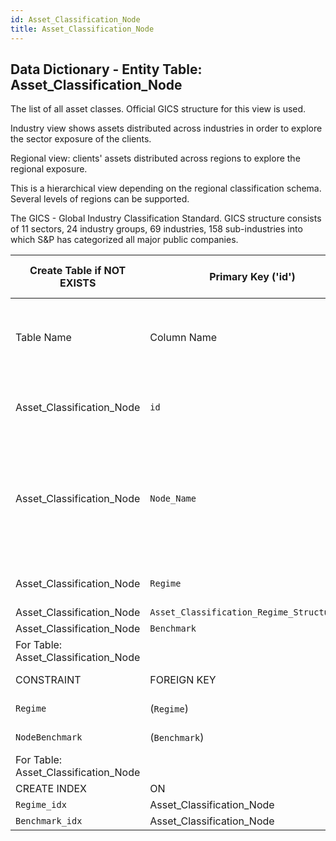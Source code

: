 ```yaml
---
id: Asset_Classification_Node
title: Asset_Classification_Node
---
```


## Data Dictionary - Entity Table: Asset_Classification_Node

The list of all asset classes. Official GICS structure for this view is used.

Industry view shows assets distributed across industries in order to explore the sector exposure of the clients. 

Regional view: clients' assets distributed across regions to explore the regional exposure. 

This is a hierarchical view depending on the regional classification schema. Several levels of regions can be supported.					

The GICS - Global Industry Classification Standard. GICS structure consists of 11 sectors, 24 industry groups, 69 industries, 158 sub-industries into which S&P has categorized all major public companies. 
 

| Create Table if NOT EXISTS| Primary Key ('id')|.|ENGINE = InnoDB|.|.|
|---|---|---|---|---|---|
|Table Name | Column Name| Data Type|PK Primary Key, NN-Not Null, Null|Example|Comment|
||
| Asset_Classification_Node|`id`|BIGINT(12)|PK, NN|.|PrimaryKey-ID, Not Null (auto creates)|
| Asset_Classification_Node|`Node_Name`|VARCHAR(45)|NULL|Mid-cap equity|Asset class names i.e: Automotive, Mid-cap equity, Govn't bonds developed countries, Commodities, Energy|
| Asset_Classification_Node|`Regime`|BIGINT(12)|NULL|.|Type of classification id|
| Asset_Classification_Node|`Asset_Classification_Regime_Structurecol`|BIGINT(12)|NULL|.|.|
| Asset_Classification_Node|`Benchmark`|BIGINT(12)|NULL|.|.|
|For Table: Asset_Classification_Node|
|CONSTRAINT|FOREIGN KEY|REFERENCES|ON DELETE|ON UPDATE|.|
| `Regime`|(`Regime`)|Asset_Classification_Regime (`id`)|NO ACTION| NO ACTION|.|
| `NodeBenchmark`|(`Benchmark`)|`Benchmark` (`id`)|NO ACTION| NO ACTION|.|
| For Table: Asset_Classification_Node|
| CREATE INDEX|ON|ASC|VISABLE|.|.|
|`Regime_idx`|Asset_Classification_Node|(`Regime` ASC)|VISIBLE|.|.|
|`Benchmark_idx`|Asset_Classification_Node|(`Benchmark` ASC)|VISIBLE|.|.|



